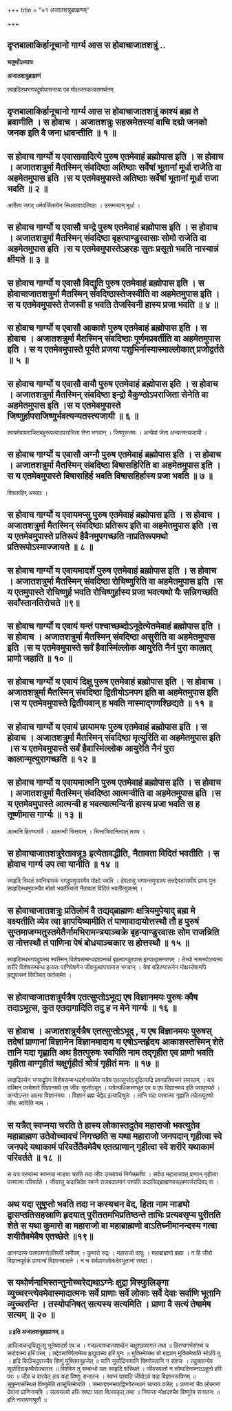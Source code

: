 +++
title = "०१ अजातशत्रुब्राह्मणम्"

+++


## दृप्तबालाकिर्हानूचानो गार्ग्य आस स होवाचाजातशत्रुं ..

**चतुर्थोऽध्यायः**

**अजातशत्रुब्राह्मणं**

स्वह्रदिस्थभगवद्रूपोपासनाया एव मोक्षजनकत्वसमर्थनम्

## दृप्तबालाकिर्हानूचानो गार्ग्य आस स होवाचाजातशत्रुं काश्यं ब्रह्म ते ब्रवाणीति । स होवाच । अजातशत्रुः सहस्रमेतस्यां वाचि दद्मो जनको जनक इति वै जना धावन्तीति ॥ १ ॥

## स होवाच गार्ग्यो य एवासावादित्ये पुरुष एतमेवाहं ब्रह्मोपास इति । स होवाच । अजातशत्रुर्मा मैतस्मिन् संवदिष्ठा अतिष्ठाः सर्वेषां भूतानां मूर्धा राजेति वा अहमेतमुपास इति ।स य एतमेवमुपास्ते अतिष्ठाः सर्वेषां भूतानां मूर्धा राजा भवति ॥ २ ॥

अतीत्य जगद् धर्मवर्जितत्वेन स्थितत्वादतिष्ठाः । उत्तमत्वान् मूर्धा ।

## स होवाच गार्ग्यो य एवासौ चन्द्रे पुरुष एतमेवाहं ब्रह्मोपास इति । स होवाच । अजातशत्रुर्मा मैतस्मिन् संवदिष्ठा बृहत्पाण्डुरवासाः सोमो राजेति वा अहमेतमुपास इति ।स य एतमेवमुपास्तेऽहरहः सुतः प्रसूतो भवति नास्यान्नं क्षीयते ॥ ३ ॥

## स होवाच गार्ग्यो य एवासौ विद्युति पुरुष एतमेवाहं ब्रह्मोपास इति । स होवाचाजातशत्रुर्मा मैतस्मिन् संवदिष्ठास्तेजस्वीति वा अहमेतमुपास इति ।स य एतमेवमुपास्ते तेजस्वी ह भवति तेजस्विनी हास्य प्रजा भवति ॥ ४ ॥

## स होवाच गार्ग्यो य एवासौ आकाशे पुरुष एतमेवाहं ब्रह्मोपास इति । स होवाच । अजातशत्रुर्मा मैतस्मिन् संवदिष्ठाः पूर्णमप्रवर्तीति वा अहमेतमुपास इति । स य एतमेवमुपास्ते पूर्यते प्रजया पशुभिर्नास्यास्माल्लोकात् प्रजोद्वर्तते ॥ ५ ॥

## स होवाच गार्ग्यो य एवासौ वायौ पुरुष एतमेवाहं ब्रह्मोपास इति । स होवाच । अजातशत्रुर्मा मैतस्मिन् संवदिष्ठा इन्द्रो वैकुण्ठोऽपराजिता सेनेति वा अहमेतमुपास इति ।स य एतमेवमुपास्ते जिष्णुर्हापराजिष्णुर्भवत्यन्यतस्त्यजायी ॥ ६ ॥

स्वयमेवापराजितबहुरूपत्वादपराजिता सेना भगवान् । जिष्णुरुत्तमः । अन्येषां जेता अन्यतस्त्यजायी ।

## स होवाच गार्ग्यो य एवासौ अग्नौ पुरुष एतमेवाहं ब्रह्मोपास इति । स होवाच । अजातशत्रुर्मा मैतस्मिन् संवदिष्ठा विषासहिरिति वा अहमेतमुपास इति ।स य एतमेवमुपास्ते विषासहिर्ह भवति विषासहिर्हास्य प्रजा भवति ॥ ७ ॥

विषासहिर् असह्यः ।

## स होवाच गार्ग्यो य एवायमप्सु पुरुष एतमेवाहं ब्रह्मोपास इति । स होवाच । अजातशत्रुर्मा मैतस्मिन् संवदिष्ठाः प्रतिरूप इति वा अहमेतमुपास इति ।स य एतमेवमुपास्ते प्रतिरूपं हैवैनमुपगच्छति नाप्रतिरूपमथो प्रतिरूपोऽस्माज्जायते ॥ ८ ॥

## स होवाच गार्ग्यो य एवायमादर्शे पुरुष एतमेवाहं ब्रह्मोपास इति । स होवाच । अजातशत्रुर्मा मैतस्मिन् संवदिष्ठा रोचिष्णुरिति वा अहमेतमुपास इति ।स य एतमुपास्ते रोचिष्णुर्ह भवति रोचिष्णुर्हास्य प्रजा भवत्यथो यैः सन्निगच्छति सर्वांस्तानतिरोचते ॥९॥

## स होवाच गार्ग्यो य एवायं यन्तं पश्चाच्छब्दोऽनूदेत्येतमेवाहं ब्रह्मोपास इति । स होवाच । अजातशत्रुर्मा मैतस्मिन् संवदिष्ठा असुरीति वा अहमेतमुपास इति ।स य एतमेवमुपास्ते सर्वं हैवास्मिंल्लोक आयुरेति नैनं पुरा कालात् प्राणो जहाति ॥ १० ॥

## स होवाच गार्ग्यो य एवायं दिक्षु पुरुष एतमेवाहं ब्रह्मोपास इति । स होवाच । अजातशत्रुर्मा मैतस्मिन् संवदिष्ठा द्वितीयोऽनपग इति वा अहमेतमुपास इति ।स य एतमेवमुपास्ते द्वितीयवान् ह भवति नास्माद्गणश्छिद्यते ॥ ११ ॥

## स होवाच गार्ग्यो य एवायं छायामयः पुरुष एतमेवाहं ब्रह्मोपास इति । स होवाच । अजातशत्रुर्मा मैतस्मिन् संवदिष्ठा मृत्युरिति वा अहमेतमुपास इति ।स य एतमेवमुपास्ते सर्वं हैवास्मिंल्लोक आयुरेति नैनं पुरा कालान्मृत्युरागच्छति ॥ १२ ॥

## स होवाच गार्ग्यो य एवायमात्मनि पुरुष एतमेवाहं ब्रह्मोपास इति । स होवाच । अजातशत्रुर्मा मैतस्मिन् संवदिष्ठा आत्मन्वीति वा अहमेतमुपास इति ।स य एतमेवमुपास्ते आत्मन्वी ह भवत्यात्मन्विनी हास्य प्रजा भवति स ह तूष्णीमास गार्ग्यः ॥ १३ ॥

आत्मनि हिरण्यगर्भे । आत्मन्वी चित्तवान् । चित्ताभिमानित्वात् तस्य ।

## स होवाचाजातशत्रुरेतावन्नू३ इत्येतावद्धीति, नैतावता विदितं भवतीति । स होवाच गार्ग्य उप त्वा यानीति ॥ १४ ॥

स्वहृदि स्थितं स्वनियामकं भगद्रूपमुपास्यैव मोक्षो भवति । देवतासु भगवन्तमुपास्य तत्तद्देवतासमीपं प्राप्य पुनः स्वहृदिस्थमुपास्यैव मोक्षो भवतीत्यतो नैतावता विदितं भवतीत्युक्तम् ।

## स होवाचाजातशत्रुः प्रतिलोमं वै तद्यद्ब्राह्मणः क्षत्रियमुपेयाद् ब्रह्म मे वक्ष्यतीति व्येव त्वा ज्ञापयिष्यामीति तं पाणावादायोत्तस्थौ तौ ह पुरुषं सुप्तमाजग्मतुस्तमेतैर्नामभिरामन्त्रयाञ्चक्रे बृहन्पाण्डुरवासः सोम राजन्निति स नोत्तस्थौ तं पाणिना पेषं बोधयाञ्चकार स होत्तस्थौ ॥ १५ ॥

स्वहृदिस्थभगवद्रूपस्य स्वस्मिन् विशेषसम्बन्धज्ञापनार्थं बृहत्पाण्डुरवास इत्याद्यामन्त्रणम् । तेभ्यो नामभ्योऽप्यस्य शरीरे विशेषसम्बन्ध इत्यतः पाणिपेषणेन जीवमुत्थापयामास भगवान् । येषां बहिरुपासनेन मोक्षस्तेषामपि ह्रद्युपासनं किञ्चित् कर्तव्यमेव ।

## स होवाचाजातशत्रुर्यत्रैष एतत्सुप्तोऽभूद्य एष विज्ञानमयः पुरुषः क्वैष तदाऽभूत्स, कुत एतदागादिति तदु ह न मेने गार्ग्यः ॥ १६ ॥

## स होवाच । अजातशत्रुर्यत्रैष एतत्सुप्तोऽभूद् , य एष विज्ञानमयः पुरुषस् तदेषां प्राणानां विज्ञानेन विज्ञानमादाय य एषोऽन्तर्हृदय आकाशस्तस्मिन् शेते तानि यदा गृह्णाति अथ हैतत्पुरुषः स्वपिति नाम तद्गृहीत एव प्राणो भवति गृहीता वाग्गृहीतं चक्षुर्गृहीतं श्रोत्रं गृहीतं मनः ॥ १७ ॥

स्वहृदिस्थेन भगवद्रूपेण विशेषसम्बन्धदर्शनार्थमेव यत्रैष एतत्सुप्तोऽभूदित्यादि प्रश्नप्रतिवचनं समस्तम् । यत्र यस्मिन् परमेश्वरे विज्ञानमये एष जीवः सुप्तोऽभूत् । यत्रेत्यधिकरणभूत एव य एष विज्ञानमय इति परामृश्यते । अन्योऽन्तर आत्मा विज्ञानमयः । विज्ञानं ब्रह्म चेद्वेद इत्यादिश्रुतेः । तानि यदा परमात्मा गृह्णाति तदैतत्पुरुषो जीवः स्वपिति नाम ।

## स यत्रैत् स्वप्नया चरति ते हास्य लोकास्तदुतेव महाराजो भवत्युतेव महाब्राह्मण उतेवोच्चावचं निगच्छति स यथा महाराजो जनपदान् गृहीत्वा स्वे जनपदे यथाकामं परिवर्तेतैवमेवैष एतत्प्राणान् गृहीत्वा स्वे शरीरे यथाकामं परिवर्तते ॥ १८ ॥

स यत्र परमात्मा स्वप्नया नाड्या चरति तदा जीव उच्चावचं निर्गच्छतीव । सर्वदा महाराजवत् प्राणान् गृहीत्वा परमात्मा परिवर्तते । जीवस्तु कदाचिदेव स्वप्ने राजवदात्मानं पश्यति कदाचिद्ब्राह्मणवच्छ्वमार्जरादिवद् वा ।

## अथ यदा सुषुप्तो भवति तदा न कस्यचन वेद, हिता नाम नाड्यो द्वासप्ततिसहस्राणि हृदयात् पुरीततमभिप्रतिष्ठन्ते ताभिः प्रत्यवसृप्य पुरीतति शेते स यथा कुमारो वा महाराजो वा महाब्राह्मणो वाऽतिघ्नीमानन्दस्य गत्वा शयीतैवमेवैष एतच्छेते ॥१९॥

आनन्दस्य परमात्मनोऽतिघ्नीं समीपम् । कुमारो रुद्रः । महाराजो वायुः । महाब्राह्मणो ब्रह्मा । न हि जीवो विज्ञानपूर्वकं प्राणानां विज्ञानमादत्ते । न च सर्वप्राणलोकदेवभूतानां स्रष्टा ।

## स यथोर्णनाभिस्तन्तुनोच्चरेद्यथाऽग्नेः क्षुद्रा विस्फुलिङ्गा व्युच्चरन्त्येवमेवास्मादात्मनः सर्वे प्राणाः सर्वे लोकाः सर्वे देवाः सर्वाणि भूतानि व्युच्चरन्ति । तस्योपनिषत् सत्यस्य सत्यमिति । प्राणा वै सत्यं तेषामेष सत्यम् ॥ २० ॥

**॥ इति अजातशत्रुब्राह्मणम् ॥**

आदित्यचन्द्रविद्युत्सु भूतेष्वादर्श एव च । गच्छत्पाश्चात्यशब्देन चक्षुश्छायागतं तथा ॥ हिरण्यगर्भसंस्थं च सदोपास्य हरिं परम् । तद्देवसार्ष्णितामेत्य हृद्युपास्य हरिं पुनः ॥ मुक्तिमेत्यथ यो बाह्यान् मुक्तिमेष्यति सोऽपि तु । हृदि किञ्चिदुपास्यैव विष्णुं मुक्तिमनुव्रजेत् ॥ यानि सूर्यादिनामानि विष्णोस्तानि न संशयः । तदुक्तान्येव सूर्यादिराकृष्यैवोपचारतः ॥ विशेषेण तु सम्बन्धो यतः स्वहृदि संस्थिते । जीवस्यातो न सोमादिनाम्नाऽऽहूतो हरिः परः ॥ जीवं च वारयेत् तत्र यदा विष्णुः सनातनः । स्वप्नं पश्यति जीवोऽयं यदा विज्ञानरूपिणम् ॥ सुषुम्नासंस्थितं विष्णुमेति तत्सुप्तिमेष्यति । सम्यग्ज्ञानमयाद्विष्णोरुत्थानं चाप्ययं व्रजेत् ॥ प्राणानां चैव लोकानां देवानां प्राणिनामपि । सत्यसत्यो हरिः स्रष्टा पाता विलयकृत् तथा ॥ नियन्ता मोक्षदश्चैव विष्णुरेव सनातनः ॥ इति नारायणश्रुतौ ॥

